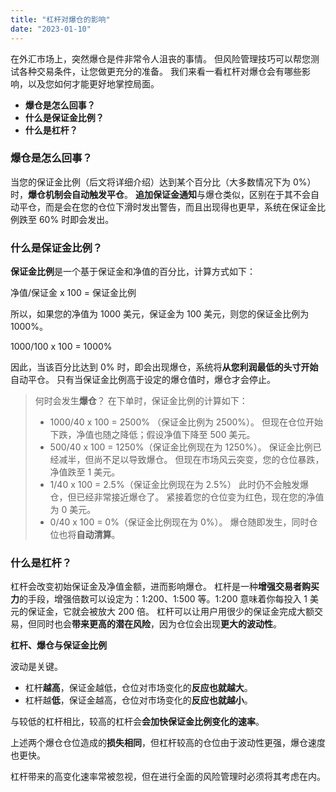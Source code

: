 ```yaml
---
title: "杠杆对爆仓的影响"
date: "2023-01-10"
---
```


在外汇市场上，突然爆仓是件非常令人沮丧的事情。 但风险管理技巧可以帮您测试各种交易条件，让您做更充分的准备。 我们来看一看杠杆对爆仓会有哪些影响，以及您如何才能更好地掌控局面。

- **爆仓是怎么回事？**
- **什么是保证金比例？**
- **什么是杠杆？**

### 爆仓是怎么回事？

当您的保证金比例（后文将详细介绍）达到某个百分比（大多数情况下为 0%）时，**爆仓机制会自动触发平仓**。 **追加保证金通知**与爆仓类似，区别在于其不会自动平仓，而是会在您的仓位下滑时发出警告，而且出现得也更早，系统在保证金比例跌至 60% 时即会发出。

### **什么是保证金比例？**

**保证金比例**是一个基于保证金和净值的百分比，计算方式如下：

净值/保证金 x 100 = 保证金比例

所以，如果您的净值为 1000 美元，保证金为 100 美元，则您的保证金比例为 1000%。

1000/100 x 100 = 1000%

因此，当该百分比达到 0% 时，即会出现爆仓，系统将**从您利润最低的头寸开始**自动平仓。 只有当保证金比例高于设定的爆仓值时，爆仓才会停止。

> 何时会发生**爆仓**？
> 在下单时，保证金比例的计算如下：
> - 1000/40 x 100 = 2500% （保证金比例为 2500%）。
> 但现在仓位开始下跌，净值也随之降低；假设净值下降至 500 美元。
> - 500/40 x 100 = 1250%（保证金比例现在为 1250%）。
> 保证金比例已经减半，但尚不足以导致爆仓。 但现在市场风云突变，您的仓位暴跌，净值跌至 1 美元。
> - 1/40 x 100 = 2.5%（保证金比例现在为 2.5%）
> 此时仍不会触发爆仓，但已经非常接近爆仓了。 紧接着您的仓位变为红色，现在您的净值为 0 美元。
> - 0/40 x 100 = 0%（保证金比例现在为 0%）。
> 爆仓随即发生，同时仓位也将**自动清算**。

### **什么是杠杆？**

杠杆会改变初始保证金及净值金额，进而影响爆仓。 杠杆是一种**增强交易者购买力**的手段，增强倍数可以设定为：1:200、1:500 等。1:200 意味着你每投入 1 美元的保证金，它就会被放大 200 倍。 杠杆可以让用户用很少的保证金完成大额交易，但同时也会**带来更高的潜在风险**，因为仓位会出现**更大的波动性**。

**杠杆、爆仓与保证金比例**

波动是关键。

- 杠杆**越高**，保证金越低，仓位对市场变化的**反应也就越大**。
- 杠杆越**低**，保证金越高，仓位对市场变化的**反应也就越小**。

与较低的杠杆相比，较高的杠杆会**会加快保证金比例变化的速率**。

上述两个爆仓仓位造成的**损失相同**，但杠杆较高的仓位由于波动性更强，爆仓速度也更快。

杠杆带来的高变化速率常被忽视，但在进行全面的风险管理时必须将其考虑在内。
